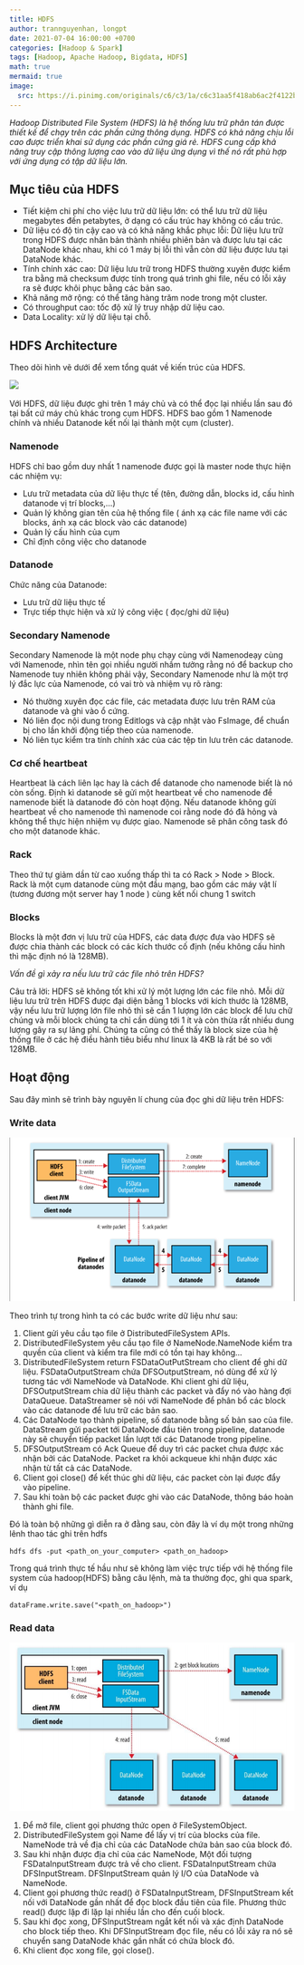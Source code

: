 ```yaml
---
title: HDFS 
author: trannguyenhan, longpt
date: 2021-07-04 16:00:00 +0700
categories: [Hadoop & Spark]
tags: [Hadoop, Apache Hadoop, Bigdata, HDFS]
math: true
mermaid: true
image:
  src: https://i.pinimg.com/originals/c6/c3/1a/c6c31aa5f418ab6ac2f4122ba3f4db3b.jpg
---
```

*Hadoop Distributed File System (HDFS) là hệ thống lưu trữ phân tán được thiết kế để chạy trên các phần cứng thông dụng. HDFS có khả năng chịu lỗi cao được triển khai sử dụng các phần cứng giá rẻ. HDFS cung cấp khả năng truy cập thông lượng cao vào dữ liệu ứng dụng vì thế nó rất phù hợp với ứng dụng có tập dữ liệu lớn.*

## Mục tiêu của HDFS
- Tiết kiệm chi phí cho việc lưu trữ dữ liệu lớn: có thể lưu trữ dữ liệu megabytes đến petabytes, ở dạng có cấu trúc hay không có cấu trúc.
- Dữ liệu có độ tin cậy cao và có khả năng khắc phục lỗi: Dữ liệu lưu trữ trong HDFS được nhân bản thành nhiều phiên bản và được lưu tại các DataNode khác nhau, khi có 1 máy bị lỗi thì vẫn còn dữ liệu được lưu tại DataNode khác.
- Tính chính xác cao: Dữ liệu lưu trữ trong HDFS thường xuyên được kiểm tra bằng mã checksum được tính trong quá trình ghi file, nếu có lỗi xảy ra sẽ được khôi phục bằng các bản sao.
- Khả năng mở rộng: có thể tăng hàng trăm node trong một cluster.
- Có throughput cao: tốc độ xử lý truy nhập dữ liệu cao.
- Data Locality: xử lý dữ liệu tại chỗ.


## HDFS Architecture 
Theo dõi hình vẽ dưới để xem tổng quát về kiến trúc của HDFS.

![](https://i.pinimg.com/originals/c6/c3/1a/c6c31aa5f418ab6ac2f4122ba3f4db3b.jpg)

Với HDFS, dữ liệu được ghi trên 1 máy chủ và có thể đọc lại nhiều lần sau đó tại bất cứ máy chủ khác trong cụm HDFS. HDFS bao gồm 1 Namenode chính và nhiều Datanode kết nối lại thành một cụm (cluster).

### Namenode 
HDFS chỉ bao gồm duy nhất 1 namenode được gọi là master node thực hiện các nhiệm vụ: 
- Lưu trữ metadata của dữ liệu thực tế (tên, đường dẫn, blocks id, cấu hình datanode vị trí blocks,...)
- Quản lý không gian tên của hệ thống file ( ánh xạ các file name với các blocks, ánh xạ các block vào các datanode)
- Quản lý cấu hình của cụm
- Chỉ định công việc cho datanode

### Datanode
Chức năng của Datanode:
- Lưu trữ dữ liệu thực tế
- Trực tiếp thực hiện và xử lý công việc ( đọc/ghi dữ liệu)

### Secondary Namenode
Secondary Namenode là một node phụ chạy cùng với Namenodeạy cùng với Namenode, nhìn tên gọi nhiều người nhầm tưởng rằng nó để backup cho Namenode tuy nhiên không phải vậy, Secondary Namenode như là một trợ lý đắc lực của Namenode, có vai trò và nhiệm vụ rõ ràng:
- Nó thường xuyên đọc các file, các metadata được lưu trên RAM của datanode và ghi vào ổ cứng.
- Nó liên đọc nội dung trong Editlogs và cập nhật vào FsImage, để chuẩn bị cho lần khởi động tiếp theo của namenode.
- Nó liên tục kiểm tra tính chính xác của các tệp tin lưu trên các datanode.

### Cơ chế heartbeat
Heartbeat là cách liên lạc hay là cách để datanode cho namenode biết là nó còn sống. Định kì datanode sẽ gửi một heartbeat về cho namenode để namenode biết là datanode đó còn hoạt động. Nếu datanode không gửi heartbeat về cho namenode thì namenode coi rằng node đó đã hỏng và không thể thực hiện nhiệm vụ được giao. Namenode sẽ phân công task đó cho một datanode khác.

### Rack
Theo thứ tự giảm dần từ cao xuống thấp thì ta có Rack > Node > Block. Rack là một cụm datanode cùng một đầu mạng, bao gồm các máy vật lí (tương đương một server hay 1 node ) cùng kết nối chung 1 switch 

### Blocks
Blocks là một đơn vị lưu trữ của HDFS, các data được đưa vào HDFS sẽ được chia thành các block có các kích thước cố định (nếu không cấu hình thì mặc định nó là 128MB).

_Vấn đề gì xảy ra nếu lưu trữ các file nhỏ trên HDFS?_

Câu trả lời: HDFS sẽ không tốt khi xử lý một lượng lớn các file nhỏ. Mỗi dữ liệu lưu trữ trên HDFS được đại diện bằng 1 blocks với kích thước là 128MB, vậy nếu lưu trữ lượng lớn file nhỏ thì sẽ cần 1 lượng lớn các block để lưu chữ chúng và mỗi block chúng ta chỉ cần dùng tới 1 ít và còn thừa rất nhiều dung lượng gây ra sự lãng phí. Chúng ta cũng có thể thấy là block size của hệ thống file ở các hệ điều hành tiêu biểu như linux là 4KB là rất bé so với 128MB.



## Hoạt động 

Sau đây mình sẽ trình bày nguyên lí chung của đọc ghi dữ liệu trên HDFS:

### Write data 

![](https://raw.githubusercontent.com/demanejar/image-collection/main/HDFS/writedata.png)

Theo trình tự trong hình ta có các bước write dữ liệu như sau: 
1.  Client gửi yêu cầu tạo file ở DistributedFileSystem APIs.
2. DistributedFileSystem yêu cầu tạo file ở NameNode.NameNode kiểm tra quyền của client và kiểm tra file mới có tồn tại hay không...
3. DistributedFileSystem return FSDataOutPutStream cho client để ghi dữ liệu. FSDataOutputStream chứa DFSOutputStream, nó dùng để xử lý tương tác với NameNode và DataNode. Khi client ghi dữ liệu, DFSOutputStream chia dữ liệu thành các packet và đẩy nó vào hàng đợi DataQueue. DataStreamer sẽ nói với NameNode để phân bổ các block vào các datanode để lưu trữ các bản sao.
4. Các DataNode tạo thành pipeline, số datanode bằng số bản sao của file.  DataStream gửi packet tới DataNode đầu tiên trong pipeline, datanode này sẽ chuyển tiếp packet lần lượt tới các Datanode trong pipeline.
5. DFSOutputStream có Ack Queue để duy trì các packet chưa được xác nhận bởi các DataNode. Packet ra khỏi  ackqueue khi nhận được xác nhận từ tất cả các DataNode.
6. Client gọi close() để kết thúc ghi dữ liệu, các packet còn lại được đẩy vào pipeline.
7. Sau khi toàn bộ các packet được ghi vào các DataNode, thông báo hoàn thành ghi file.

Đó là toàn bộ những gì diễn ra ở đằng sau, còn đây là ví dụ một trong những lênh thao tác ghi trên hdfs 

```
hdfs dfs -put <path_on_your_computer> <path_on_hadoop> 
```

Trong quá trình thực tế hầu như sẽ không làm việc trực tiếp với hệ thống file system của hadoop(HDFS) bằng câu lệnh, mà ta thường đọc, ghi qua spark, ví dụ

```
dataFrame.write.save("<path_on_hadoop>")
```

### Read data 

![](https://raw.githubusercontent.com/demanejar/image-collection/main/HDFS/readdata.png)

1. Để mở file, client gọi phương thức open ở FileSystemObject.
2. DistributedFileSystem gọi Name để lấy vị trí của blocks của file. NameNode trả về địa chỉ của các DataNode chứa bản sao của block đó.
3. Sau khi nhận được địa chỉ của các NameNode, Một đối tượng FSDataInputStream được trả về cho client. FSDataInputStream chứa DFSInputStream. DFSInputStream quản lý I/O của DataNode và NameNode.
4. Client gọi phương thức read() ở FSDataInputStream, DFSInputStream kết nối với DataNode gần nhất để đọc block đầu tiên của file. Phương thức read() được lặp đi lặp lại nhiều lần cho đến cuối block.
5. Sau khi đọc xong, DFSInputStream ngắt kết nối và xác định DataNode cho block tiếp theo. Khi DFSInputStream đọc file, nếu có lỗi xảy ra nó sẽ chuyển sang DataNode khác gần nhất có chứa block đó.
7. Khi client đọc xong file, gọi close().
